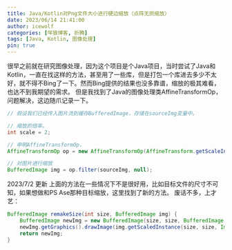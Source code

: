 ```yaml
---
title: Java/Kotlin对Png文件大小进行硬边缩放（点阵无损缩放）
date: 2023/06/14 21:41:00
author: icewolf
categories: [咩狼博客, 折腾]
tags: [Java, Kotlin, 图像处理]
pin: true
---
```



很早之前就在研究图像处理，因为这个项目是个Java项目，当时尝试了Java和Kotlin，一直在找这样的方法，甚至用了一些库，但是打包一个库进去多少不太好，就不得不Bing了一下。然而Bing提供的结果也没多靠谱，缩放的极其难看，也达不到我期望的需求。
但是我找到了Java的图像处理类AffineTransformOp，问题解决，这边随爪记录一下。

```java
// 假设我们已经传入图片流到缓存BufferedImage，存储在sourceImg变量中。

// 缩放的倍率。
int scale = 2;

// 申明AffineTransformOp，
AffineTransformOp op = new AffineTransformOp(AffineTransform.getScaleInstance(scale, scale), null);

// 对图片进行缩放
BufferedImage img = op.filter(sourceImg, null);
```

2023/7/2 更新
上面的方法在一些情况下不是很好用，比如目标文件的尺寸不可知，如果想做和PS Ase那种目标缩放，这里找到了新的方法。
废话不多，上才艺：
```java
BufferedImage remakeSize(int size, BufferedImage img) {
    BufferedImage newImg = new BufferedImage(size, size, BufferedImage.TYPE_INT_ARGB);
    newImg.getGraphics().drawImage(img.getScaledInstance(size, size, Image.SCALE_SMOOTH), 0, 0, null);
    return newImg;
}
```